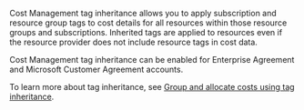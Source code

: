 Cost Management tag inheritance allows you to apply subscription and resource group tags to cost details for all resources within those resource groups and subscriptions. Inherited tags are applied to resources even if the resource provider does not include resource tags in cost data.

Cost Management tag inheritance can be enabled for Enterprise Agreement and Microsoft Customer Agreement accounts.

To learn more about tag inheritance, see [Group and allocate costs using tag inheritance](https://learn.microsoft.com/azure/cost-management-billing/costs/enable-tag-inheritance).
